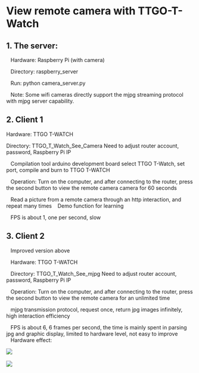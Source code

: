 # View remote camera with TTGO-T-Watch

## 1. The server:

   Hardware: Raspberry Pi (with camera)
   
   Directory: raspberry_server
   
   Run: python camera_server.py
   
   Note: Some wifi cameras directly support the mjpg streaming protocol with mjpg server capability.

## 2. Client 1
   
   Hardware: TTGO T-WATCH

   Directory: TTGO_T_Watch_See_Camera Need to adjust router account, password, Raspberry Pi IP
   
   Compilation tool arduino development board select TTGO T-Watch, set port, compile and burn to TTGO T-WATCH
   
   Operation: Turn on the computer, and after connecting to the router, press the second button to view the remote camera camera for 60 seconds
   
   Read a picture from a remote camera through an http interaction, and repeat many times
   Demo function for learning
   
   FPS is about 1, one per second, slow
   
## 3. Client 2

   Improved version above
   
   Hardware: TTGO T-WATCH
   
   Directory: TTGO_T_Watch_See_mjpg Need to adjust router account, password, Raspberry Pi IP
   
   Operation: Turn on the computer, and after connecting to the router, press the second button to view the remote camera for an unlimited time
   
   mjpg transmission protocol, request once, return jpg images infinitely, high interaction efficiency
   
   FPS is about 6, 6 frames per second, the time is mainly spent in parsing jpg and graphic display, limited to hardware level, not easy to improve
   
   Hardware effect:
   
   <img src= 'https://github.com/lixy123/TTGO_T_Watch_See_Camera/blob/master/TTGO_T_Watch_See_Camera/IMG_20200419_194214.jpg?raw=true' />
<br/>
<br/>
<img src= 'https://github.com/lixy123/TTGO_T_Watch_See_Camera/blob/master/TTGO_T_Watch_See_Camera/IMG_20200419_194835.jpg?raw=true' />
<br/>
